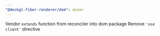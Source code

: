 ```yaml
---
"@deckgl-fiber-renderer/dom": minor
---
```


Vendor `extends` function from reconciler into dom package
Remove `'use client'` directive
